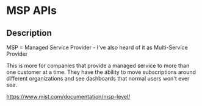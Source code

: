 # MSP APIs #

## Description ##

MSP = Managed Service Provider - I've also heard of it as Multi-Service Provider  

This is more for companies that provide a managed service to more than one customer at a time. They have the ability to move subscriptions around different organizations and see dashboards that normal users won't ever see.  

<https://www.mist.com/documentation/msp-level/>

